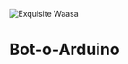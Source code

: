 ![Exquisite Waasa](https://github.com/NICKAOO/Bot-o-Arduino/assets/125500473/96a046ed-646b-4a51-8277-0b68f73ebeec)
# Bot-o-Arduino
